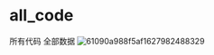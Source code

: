 # all_code
所有代码
全部数据
![61090a988f5af1627982488329](https://github.com/user-attachments/assets/7ad3899b-e4ea-48e8-8dc7-d791e7f8150d)

